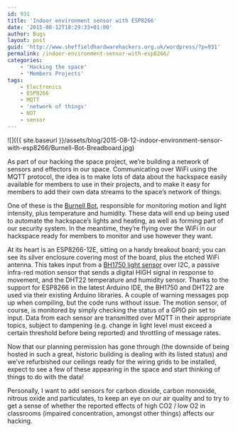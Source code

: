 ```yaml
---
id: 931
title: 'Indoor environment sensor with ESP8266'
date: '2015-08-12T18:29:33+01:00'
author: Bugs
layout: post
guid: 'http://www.sheffieldhardwarehackers.org.uk/wordpress/?p=931'
permalink: /indoor-environment-sensor-with-esp8266/
categories:
    - 'Hacking the space'
    - 'Members Projects'
tags:
    - Electronics
    - ESP8266
    - MQTT
    - 'network of things'
    - NOT
    - sensor
---
```


![]({{ site.baseurl }}/assets/blog/2015-08-12-indoor-environment-sensor-with-esp8266/Burnell-Bot-Breadboard.jpg)

As part of our hacking the space project, we’re building a network of sensors and effectors in our space. Communicating over WiFi using the MQTT protocol, the idea is to make lots of data about the hackspace easily available for members to use in their projects, and to make it easy for members to add their own data streams to the space’s network of things.

One of these is the [Burnell Bot](https://en.wikipedia.org/wiki/Jocelyn_Bell_Burnell), responsible for monitoring motion and light intensity, plus temperature and humidity. These data will end up being used to automate the hackspace’s lights and heating, as well as forming part of our security system. In the meantime, they’re flying over the WiFi in our hackspace ready for members to monitor and use however they want.

At its heart is an ESP8266-12E, sitting on a handy breakout board; you can see its silver enclosure covering most of the board, plus the etched WiFi antenna. This takes input from a [BH1750 light sensor](http://www.instructables.com/id/BH1750-Digital-Light-Sensor/) over I2C, a passive infra-red motion sensor that sends a digital HIGH signal in response to movement, and the DHT22 temperature and humidity sensor. Thanks to the support for ESP8266 in the latest Arduino IDE, the BH1750 and DHT22 are used via their existing Arduino libraries. A couple of warning messages pop up when compiling, but the code runs without issue. The motion sensor, of course, is monitored by simply checking the status of a GPIO pin set to input. Data from each sensor are transmitted over MQTT in their appropriate topics, subject to dampening (e.g. change in light level must exceed a certain threshold before being reported) and throttling of message rates.

Now that our planning permission has gone through (the downside of being hosted in such a great, historic building is dealing with its listed status) and we’ve refurbished our ceilings ready for the wiring grids to be installed, expect to see a few of these appearing in the space and start thinking of things to do with the data!

Personally, I want to add sensors for carbon dioxide, carbon monoxide, nitrous oxide and particulates, to keep an eye on our air quality and to try to get a sense of whether the reported effects of high CO2 / low O2 in classrooms (impaired concentration, amongst other things) affects our hacking.
